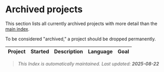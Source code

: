 # Archived projects

This section lists all currently archived projects
 with more detail than the [main index](../index.md).

To be considered "archived," a project should be dropped permanently.

| Project | Started | Description | Language | Goal |
|---------|---------|-------------|----------|------|

> _This Index is automatically maintained. Last updated: **2025-08-22**_
